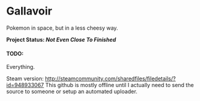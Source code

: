 # Gallavoir
Pokemon in space, but in a less cheesy way.


**Project Status: _Not Even Close To Finished_**

#### TODO:
Everything.

Steam version: http://steamcommunity.com/sharedfiles/filedetails/?id=948933067
This github is mostly offline until I actually need to send the source to someone or setup an automated uploader.
